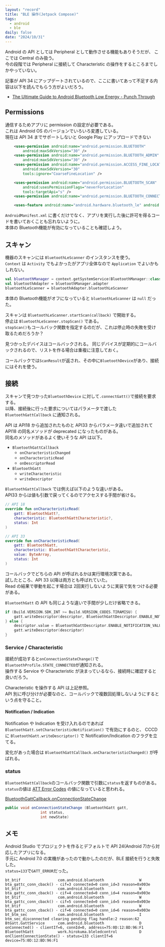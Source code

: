 ```yaml
---
layout: "record"
title: "BLE 操作(Jetpack Compose)"
tags:
  - android
  - ble
daily: false
date: "2024/10/31"
---
```


Android の API としては Peripheral として動作させる機能もありそうだが、
ここでは Central のみ扱う。  
今の段階では Peripheral に接続して Characteristic の操作をするところまでしかやっていない。

記事が API 34 にアップデートされているので、ここに書いてあって不足する内容は以下を読んでもらう方がよいだろう。

* [The Ultimate Guide to Android Bluetooth Low Energy - Punch Through](https://punchthrough.com/android-ble-guide/)

## Permissions

通信するためアプリに permission の設定が必要である。  
これは Android OS のバージョンでいろいろ変遷している。  
現在は API 34 までサポートしないと Google Play にアップロードできない

```xml
    <uses-permission android:name="android.permission.BLUETOOTH"
        android:maxSdkVersion="30" />
    <uses-permission android:name="android.permission.BLUETOOTH_ADMIN"
        android:maxSdkVersion="30" />
    <uses-permission android:name="android.permission.ACCESS_FINE_LOCATION"
        android:maxSdkVersion="30"
        tools:ignore="CoarseFineLocation" />

    <uses-permission android:name="android.permission.BLUETOOTH_SCAN"
        android:usesPermissionFlags="neverForLocation"
        tools:targetApi="s" />
    <uses-permission android:name="android.permission.BLUETOOTH_CONNECT" />

    <uses-feature android:name="android.hardware.bluetooth_le" android:required="true"/>
```

`AndroidManifest.xml` に書くだけでなく、アプリを実行した後に許可を得るコードを書いておくことも忘れないように。  
本体の Bluetooth機能が有効になっていることも確認しよう。

## スキャン

機器のスキャンには `BluetoothLeScanner` のインスタンスを使う。  
`Context` は `Activity` でもよかったがアプリ全体なので `Application` でよいかもしれない。

```kotlin
val bluetoothManager = context.getSystemService(BluetoothManager::class.java)
val bluetoothAdapter = bluetoothManager.adapter
bluetoothLeScanner = bluetoothAdapter.bluetoothLeScanner
```

本体の Bluetooth機能がオフになっていると `bluetoothLeScanner` は `null` だった。

スキャンは `BluetoothLeScanner.startScan(callback)` で開始する。  
停止は `BluetoothLeScanner.stopScan()` である。  
`stopScan()`もコールバック関数を指定するのだが、これは停止時の失敗を受け取るためだろうか？

見つかったデバイスはコールバックされる。
同じデバイスが定期的にコールバックされるので、リストを作る場合は重複に注意しておく。

コールバックでは`ScanResult`が返され、その中に`BluetoothDevice`があり、接続にはそれを使う。

## 接続

スキャンで見つかった`BluetoothDevice` に対して`.connectGatt()`で接続を要求する。  
以降、接続後に行った要求についてはパラメータで渡した `BluetoothGattCallback` に通知される。

API は API18 から追加されたものと API33 からパラメータ違いで追加されて API18 の同名メソッドが deprecated になったものがある。  
同名のメソッドがあるよく使いそうな API は以下。

* `BluetoothGattCallback`
  * `onCharacteristicChanged`
  * `onCharacteristicRead`
  * `onDescriptorRead`
* `BluetoothGatt`
  * `writeCharacteristic`
  * `writeDescriptor`

`BluetoothGattCallback` では例えば以下のような違いがある。  
API33 からは値も引数で戻ってくるのでアクセスする手間が省ける。

```kotlin
// API 18
override fun onCharacteristicRead(
    gatt: BluetoothGatt?,
    characteristic: BluetoothGattCharacteristic?,
    status: Int
)

// API 33
override fun onCharacteristicRead(
    gatt: BluetoothGatt,
    characteristic: BluetoothGattCharacteristic,
    value: ByteArray,
    status: Int
)
```

コールバックでどちらの API が呼ばれるかは実行環境次第である。  
試したところ、API 33 以降は両方とも呼ばれていた。  
Read の結果で挙動を起こす場合は 2回実行しないように実装で気をつける必要がある。

`BluetoothGatt` の API も同じような違いで手間が少しだけ省略できる。

```kotlin
if (Build.VERSION.SDK_INT >= Build.VERSION_CODES.TIRAMISU) {
    gatt.writeDescriptor(descriptor, BluetoothGattDescriptor.ENABLE_NOTIFICATION_VALUE)
} else {
    descriptor.value = BluetoothGattDescriptor.ENABLE_NOTIFICATION_VALUE
    gatt.writeDescriptor(descriptor)
}
```

### Service / Characteristic

接続が成功すると`onConnectionStateChange()`で`BluetoothProfile.STATE_CONNECTED`が通知される。  
操作する Service や Characteristic が決まっているなら、接続時に確認すると良いだろう。

Characteristic を操作する API は上記参照。  
API 別に呼び分けが必要なのと、コールバックで複数回処理しないようにするという点を守ること。

#### Notification / Indication

Notification や Indication を受け入れるのであれば `BluetoothGatt.setCharacteristicNotification()` で有効にするのと、
CCCD に `BluetoothGatt.writeDescriptor()` で Notification/Indication のフラグを立てる。

変化があった場合は `BluetoothGattCallback.onCharacteristicChanged()` が呼ばれる。

### status

`BluetoothGattCallback`のコールバック関数で引数に`status`を返すものがある。  
`status`の値は [ATT Error Codes](/nrf/gatt_error_codes.html) の値になっていると思われる。

[BluetoothGattCallback.onConnectionStateChange](https://developer.android.com/reference/android/bluetooth/BluetoothGattCallback#onConnectionStateChange(android.bluetooth.BluetoothGatt,%20int,%20int))

```java
public void onConnectionStateChange (BluetoothGatt gatt, 
                int status, 
                int newState)
```

## メモ

Android Studio でプロジェクトを作るとデフォルトで API 24(Android 7)から対応したアプリになる。  
手元に Android 7.0 の実機があったので動かしたのだが、BLE 接続を行うと失敗した。  
`status=133`で`GATT_ERROR`だった。

```log
bt_btif                 com.android.bluetooth                W  bta_gattc_conn_cback() - cif=3 connected=0 conn_id=3 reason=0x003e
bt_btif                 com.android.bluetooth                W  bta_gattc_conn_cback() - cif=4 connected=0 conn_id=4 reason=0x003e
bt_btif                 com.android.bluetooth                W  bta_gattc_conn_cback() - cif=5 connected=0 conn_id=5 reason=0x003e
bt_btif                 com.android.bluetooth                W  bta_gattc_conn_cback() - cif=6 connected=0 conn_id=6 reason=0x003e
bt_btm_sec              com.android.bluetooth                I  btm_sec_disconnected clearing pending flag handle:2 reason:62
BtGatt.GattService      com.android.bluetooth                D  onConnected() - clientIf=6, connId=0, address=75:0D:12:BD:96:F1
BluetoothGatt           work.hirokuma.bleledcontrol          D  onClientConnectionState() - status=133 clientIf=6 device=75:0D:12:BD:96:F1
```
